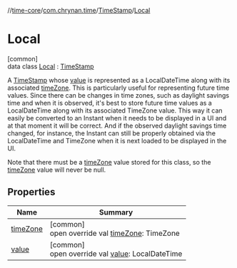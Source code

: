 //[time-core](../../../../index.md)/[com.chrynan.time](../../index.md)/[TimeStamp](../index.md)/[Local](index.md)

# Local

[common]\
data class [Local](index.md) : [TimeStamp](../index.md)

A [TimeStamp](../index.md) whose [value](value.md) is represented as a LocalDateTime along with its associated [timeZone](time-zone.md). This is particularly useful for representing future time values. Since there can be changes in time zones, such as daylight savings time and when it is observed, it's best to store future time values as a LocalDateTime along with its associated TimeZone value. This way it can easily be converted to an Instant when it needs to be displayed in a UI and at that moment it will be correct. And if the observed daylight savings time changed, for instance, the Instant can still be properly obtained via the LocalDateTime and TimeZone when it is next loaded to be displayed in the UI.

Note that there must be a [timeZone](time-zone.md) value stored for this class, so the [timeZone](time-zone.md) value will never be null.

## Properties

| Name | Summary |
|---|---|
| [timeZone](time-zone.md) | [common]<br>open override val [timeZone](time-zone.md): TimeZone |
| [value](value.md) | [common]<br>open override val [value](value.md): LocalDateTime |
